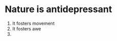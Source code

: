 # Nature is antidepressant
1. It fosters movement
2. It fosters awe
3. 
<!-- #p1 -->

<!-- {BearID:6E3CC875-7E35-45C6-A1CE-1B0C6284DF36-1355-000012E6DFDF6200} -->
